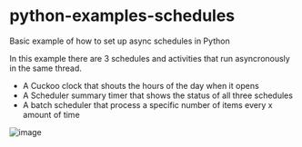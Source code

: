 # python-examples-schedules
Basic example of how to set up async schedules in Python

In this example there are 3 schedules and activities that run asyncronously in the same thread.
- A Cuckoo clock that shouts the hours of the day when it opens
- A Scheduler summary timer that shows the status of all three schedules
- A batch scheduler that process a specific number of items every x amount of time

![image](https://user-images.githubusercontent.com/2478826/171390057-9d64adc8-ab56-481d-a16c-f784a53bf803.png)
